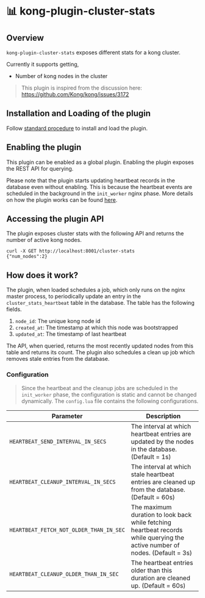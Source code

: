 # 📊 kong-plugin-cluster-stats

## Overview

`kong-plugin-cluster-stats` exposes different stats for a kong cluster. 

Currently it supports getting,
- Number of kong nodes in the cluster

> This plugin is inspired from the discussion here: https://github.com/Kong/kong/issues/3172

## Installation and Loading of the plugin

Follow [standard procedure](https://docs.konghq.com/gateway-oss/2.0.x/plugin-development/distribution/) to install and load the plugin.

## Enabling the plugin

This plugin can be enabled as a global plugin. Enabling the plugin exposes the REST API for querying. 

Please note that the plugin starts updating heartbeat records in the database even without enabling. This is because the heartbeat events are scheduled in the background in the `init_worker` nginx phase. More details on how the plugin works can be found [here](#how-does-it-work).

## Accessing the plugin API

The plugin exposes cluster stats with the following API and returns the number of active kong nodes.
```
curl -X GET http://localhost:8001/cluster-stats
{"num_nodes":2}
```

## How does it work?

The plugin, when loaded schedules a job, which only runs on the nginx master process, to periodically update an entry in the `cluster_stats_heartbeat` table in the database. The table has the following fields.
1. `node_id`: The unique kong node id
2. `created_at`: The timestamp at which this node was bootstrapped
3. `updated_at`: The timestamp of last heartbeat

The API, when queried, returns the most recently updated nodes from this table and returns its count. The plugin also schedules a clean up job which removes stale entries from the database.

### Configuration


> Since the heartbeat and the cleanup jobs are scheduled in the `init_worker` phase, the configuration is static and cannot be changed dynamically. The `config.lua` file contains the following configurations.

| Parameter | Description |
| ------ | ------ |
|`HEARTBEAT_SEND_INTERVAL_IN_SECS` | The interval at which heartbeat entries are updated by the nodes in the database. (Default = 1s)|
|`HEARTBEAT_CLEANUP_INTERVAL_IN_SECS` | The interval at which stale heartbeat entries are cleaned up from the database. (Default = 60s)|
|`HEARTBEAT_FETCH_NOT_OLDER_THAN_IN_SEC` | The maximum duration to look back while fetching heartbeat records while querying the active number of nodes. (Default = 3s)|
|`HEARTBEAT_CLEANUP_OLDER_THAN_IN_SEC` | The heartbeat entries older than this duration are cleaned up. (Default = 60s)| 

